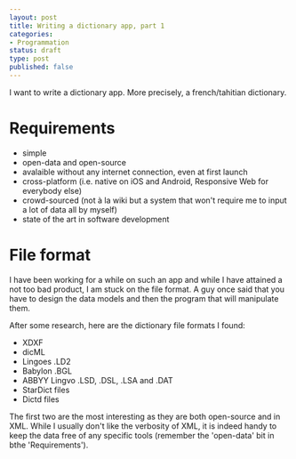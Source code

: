 ```yaml
---
layout: post
title: Writing a dictionary app, part 1
categories:
- Programmation
status: draft
type: post
published: false
---
```


I want to write a dictionary app. More precisely, a french/tahitian dictionary.

# Requirements

  - simple
  - open-data and open-source
  - avalaible without any internet connection, even at first launch
  - cross-platform (i.e. native on iOS and Android, Responsive Web for everybody else)
  - crowd-sourced (not à la wiki but a system that won't require me to input a lot of data all by myself)
  - state of the art in software development

# File format

I have been working for a while on such an app and while I have attained a not too bad product, I am stuck on the file format.
A guy once said that you have to design the data models and then the program that will manipulate them.

After some research, here are the dictionary file formats I found:

  - XDXF
  - dicML
  - Lingoes .LD2
  - Babylon .BGL
  - ABBYY Lingvo .LSD, .DSL, .LSA and .DAT
  - StarDict files
  - Dictd files

The first two are the most interesting as they are both open-source and in XML.
While I usually don't like the verbosity of XML, it is indeed handy to keep the data free of any specific tools
(remember the 'open-data' bit in bthe 'Requirements').
  
